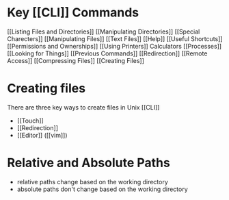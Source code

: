 # Key [[CLI]] Commands
[[Listing Files and Directories]]
[[Manipulating Directories]]
[[Special Charecters]]
[[Manipulating Files]]
[[Text Files]]
[[Help]]
[[Useful Shortcuts]]
[[Permissions and Ownerships]]
[[Using Printers]]
Calculators
[[Processes]]
[[Looking for Things]]
[[Previous Commands]]
[[Redirection]]
[[Remote Access]]
[[Compressing Files]]
[[Creating Files]]
# Creating files
There are three key ways to create files in Unix [[CLI]]
- [[Touch]]
- [[Redirection]]
- [[Editor]] ([[vim]])

# Relative and Absolute Paths
- relative paths change based on the working directory
- absolute paths don't change based on the working directory